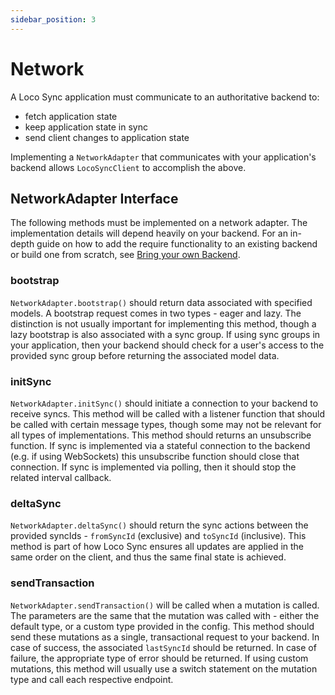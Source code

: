 ```yaml
---
sidebar_position: 3
---
```


# Network

A Loco Sync application must communicate to an authoritative backend to:

- fetch application state
- keep application state in sync
- send client changes to application state

Implementing a `NetworkAdapter` that communicates with your application's backend allows `LocoSyncClient` to accomplish the above.

## NetworkAdapter Interface

The following methods must be implemented on a network adapter. The implementation details will depend heavily on your backend. For an in-depth guide on how to add the require functionality to an existing backend or build one from scratch, see [Bring your own Backend](../guides/bring-your-own-backend).

### bootstrap

`NetworkAdapter.bootstrap()` should return data associated with specified models. A bootstrap request comes in two types - eager and lazy. The distinction is not usually important for implementing this method, though a lazy bootstrap is also associated with a sync group. If using sync groups in your application, then your backend should check for a user's access to the provided sync group before returning the associated model data.

### initSync

`NetworkAdapter.initSync()` should initiate a connection to your backend to receive syncs. This method will be called with a listener function that should be called with certain message types, though some may not be relevant for all types of implementations. This method should returns an unsubscribe function. If sync is implemented via a stateful connection to the backend (e.g. if using WebSockets) this unsubscribe function should close that connection. If sync is implemented via polling, then it should stop the related interval callback.

### deltaSync

`NetworkAdapter.deltaSync()` should return the sync actions between the provided syncIds - `fromSyncId` (exclusive) and `toSyncId` (inclusive). This method is part of how Loco Sync ensures all updates are applied in the same order on the client, and thus the same final state is achieved.

### sendTransaction

`NetworkAdapter.sendTransaction()` will be called when a mutation is called. The parameters are the same that the mutation was called with - either the default type, or a custom type provided in the config. This method should send these mutations as a single, transactional request to your backend. In case of success, the associated `lastSyncId` should be returned. In case of failure, the appropriate type of error should be returned. If using custom mutations, this method will usually use a switch statement on the mutation type and call each respective endpoint.
